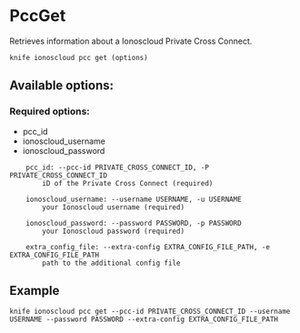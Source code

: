 # PccGet

Retrieves information about a Ionoscloud Private Cross Connect.

```text
knife ionoscloud pcc get (options)
```

## Available options:

### Required options:

* pcc\_id
* ionoscloud\_username
* ionoscloud\_password

```text
    pcc_id: --pcc-id PRIVATE_CROSS_CONNECT_ID, -P PRIVATE_CROSS_CONNECT_ID
        iD of the Private Cross Connect (required)

    ionoscloud_username: --username USERNAME, -u USERNAME
        your Ionoscloud username (required)

    ionoscloud_password: --password PASSWORD, -p PASSWORD
        your Ionoscloud password (required)

    extra_config_file: --extra-config EXTRA_CONFIG_FILE_PATH, -e EXTRA_CONFIG_FILE_PATH
        path to the additional config file

```
## Example

```text
knife ionoscloud pcc get --pcc-id PRIVATE_CROSS_CONNECT_ID --username USERNAME --password PASSWORD --extra-config EXTRA_CONFIG_FILE_PATH
```
